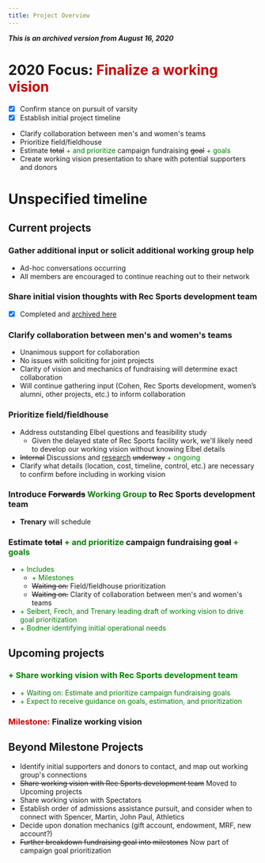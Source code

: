 ```yaml
---
title: Project Overview
---
```

***This is an archived version from August 16, 2020***

# 2020 Focus: <span style='color:#cc0000'>Finalize a working vision</span>
- [x] Confirm stance on pursuit of varsity
- [x] Establish initial project timeline
- Clarify collaboration between men's and women's teams
- Prioritize field/fieldhouse
- Estimate ~~total~~ <span style='color:green'> + and prioritize</span> campaign fundraising ~~goal~~ <span style='color:green'>+ goals</span>
- Create working vision presentation to share with potential supporters and donors

# Unspecified timeline
## Current projects  
### Gather additional input or solicit additional working group help
- Ad-hoc conversations occurring
- All members are encouraged to continue reaching out to their network

### Share initial vision thoughts with Rec Sports development team
- [x] Completed and [archived here](/projects/completed.html)

### Clarify collaboration between men's and women's teams
- Unanimous support for collaboration
- No issues with soliciting for joint projects
- Clarity of vision and mechanics of fundraising will determine exact collaboration
- Will continue gathering input (Cohen, Rec Sports development, women’s alumni, other projects, etc.) to inform collaboration

### Prioritize field/fieldhouse
- Address outstanding Elbel questions and feasibility study
    - Given the delayed state of Rec Sports facility work, we'll likely need to develop our working vision without knowing Elbel details
- ~~Internal~~ Discussions and [research](../misc/example_facilities.md) ~~underway~~ <span style='color:green'>+ ongoing</span>
- Clarify what details (location, cost, timeline, control, etc.) are necessary to confirm before including in working vision

### Introduce ~~Forwards~~ <span style='color:green'>Working Group</span> to Rec Sports development team
- **Trenary** will schedule

### Estimate ~~total~~ <span style='color:green'> + and prioritize</span> campaign fundraising ~~goal~~ <span style='color:green'>+ goals</span>
- <span style='color:green'>+ Includes</span>
    - <span style='color:green'>+ Milestones</span>
    - ~~Waiting on:~~ Field/fieldhouse prioritization
    - ~~Waiting on:~~ Clarity of collaboration between men's and women's teams
- <span style='color:green'> + Seibert, Frech, and Trenary leading draft of working vision to drive goal prioritization</span>
- <span style='color:green'> + Bodner identifying initial operational needs</span>

## Upcoming projects
### <span style='color:green'>+ Share working vision with Rec Sports development team</span>
- <span style='color:green'>+ Waiting on: Estimate and prioritize campaign fundraising goals</span>
- <span style='color:green'>+ Expect to receive guidance on goals, estimation, and prioritization</span>

### <span style='color:#cc0000'>Milestone:</span> **Finalize working vision**

## Beyond Milestone Projects
- Identify initial supporters and donors to contact, and map out working group's connections
- ~~Share working vision with Rec Sports development team~~ Moved to Upcoming projects
- Share working vision with Spectators
- Establish order of admissions assistance pursuit, and consider when to connect with Spencer, Martin, John Paul, Athletics
- Decide upon donation mechanics (gift account, endowment, MRF, new account?)
- ~~Further breakdown fundraising goal into milestones~~ Now part of campaign goal prioritization
